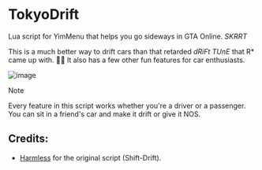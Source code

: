 # TokyoDrift

Lua script for YimMenu that helps you go sideways in GTA Online. _SKRRT_

This is a much better way to drift cars than that retarded _dRiFt TUnE_ that R* came up with. 🤦‍♂️
It also has a few other fun features for car enthusiasts.

![image](https://github.com/xesdoog/TokyoDrift/assets/66764345/39c129b7-7464-4457-916f-141fd64eb003)

>[!NOTE]
> Every feature in this script works whether you're a driver or a passenger. You can sit in a friend's car and make it drift or give it NOS.

## Credits:

- [Harmless](https://github.com/harmless05) for the original script (Shift-Drift).
